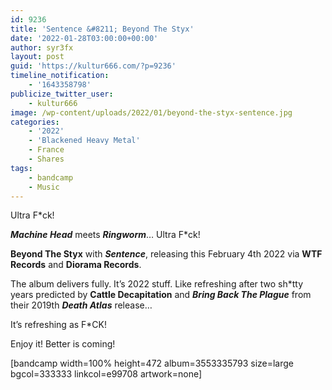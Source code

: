 ```yaml
---
id: 9236
title: 'Sentence &#8211; Beyond The Styx'
date: '2022-01-28T03:00:00+00:00'
author: syr3fx
layout: post
guid: 'https://kultur666.com/?p=9236'
timeline_notification:
    - '1643358798'
publicize_twitter_user:
    - kultur666
image: /wp-content/uploads/2022/01/beyond-the-styx-sentence.jpg
categories:
    - '2022'
    - 'Blackened Heavy Metal'
    - France
    - Shares
tags:
    - bandcamp
    - Music
---
```


Ultra F\*ck!

***Machine Head*** meets ***Ringworm***… Ultra F\*ck!

**Beyond The Styx** with ***Sentence***, releasing this February 4th 2022 via **WTF Records** and **Diorama Records**.

The album delivers fully. It’s 2022 stuff. Like refreshing after two sh\*tty years predicted by **Cattle Decapitation** and ***Bring Back The Plague*** from their 2019th ***Death Atlas*** release…

It’s refreshing as F\*CK!

Enjoy it! Better is coming!

\[bandcamp width=100% height=472 album=3553335793 size=large bgcol=333333 linkcol=e99708 artwork=none\]